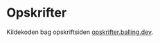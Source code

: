 # Opskrifter

Kildekoden bag opskriftsiden
[opskrifter.balling.dev](https://opskrifter.balling.dev).

